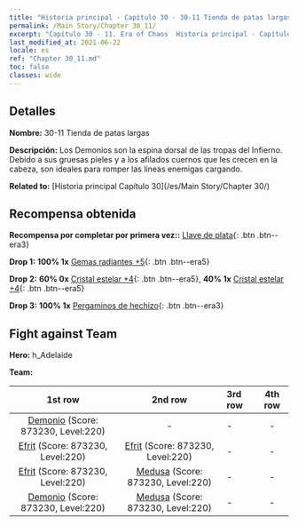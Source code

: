 ```yaml
---
title: "Historia principal - Capítulo 30 - 30-11 Tienda de patas largas"
permalink: /Main Story/Chapter 30_11/
excerpt: "Capítulo 30 - 11. Era of Chaos  Historia principal - Capítulo 30_11. 30-11 Tienda de patas largas"
last_modified_at: 2021-06-22
locale: es
ref: "Chapter 30_11.md"
toc: false
classes: wide
---
```


## Detalles

 **Nombre:** 30-11 Tienda de patas largas

 **Descripción:** Los Demonios son la espina dorsal de las tropas del Infierno. Debido a sus gruesas pieles y a los afilados cuernos que les crecen en la cabeza, son ideales para romper las líneas enemigas cargando.

 **Related to:** [Historia principal Capítulo 30](/es/Main Story/Chapter 30/)

## Recompensa obtenida

 **Recompensa por completar por primera vez::** [Llave de plata](/ItemsES/con_693/){: .btn .btn--era3}

 **Drop 1:** **100% 1x** [Gemas radiantes +5](/ItemsES/mat_100/){: .btn .btn--era5}

 **Drop 2:** **60% 0x** [Cristal estelar +4](/ItemsES/mat_94/){: .btn .btn--era5}, **40% 1x** [Cristal estelar +4](/ItemsES/mat_94/){: .btn .btn--era5}

 **Drop 3:** **100% 1x** [Pergaminos de hechizo](/ItemsES/con_694/){: .btn .btn--era3}


## Fight against Team
 **Hero:** h_Adelaide

 **Team:**


  | 1st row | 2nd row | 3rd row | 4th row |
  |:----:|:----:|:----|:----:|
  | [Demonio](/es/units/Demon/) (Score: 873230, Level:220)  | - | - | - |
  | [Efrit](/es/units/Efreeti/) (Score: 873230, Level:220)  | [Efrit](/es/units/Efreeti/) (Score: 873230, Level:220)  | - | - |
  | [Efrit](/es/units/Efreeti/) (Score: 873230, Level:220)  | [Medusa](/es/units/Medusa/) (Score: 873230, Level:220)  | - | - |
  | [Demonio](/es/units/Demon/) (Score: 873230, Level:220)  | [Medusa](/es/units/Medusa/) (Score: 873230, Level:220)  | - | - |


